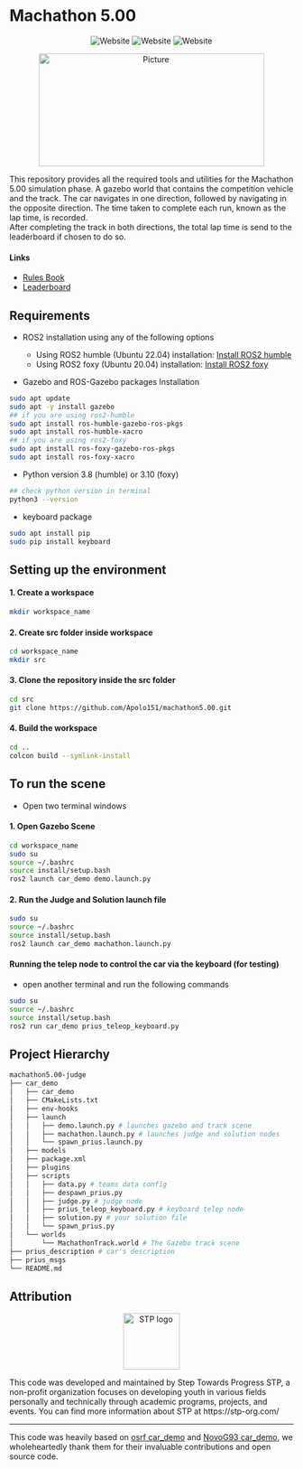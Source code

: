 # Machathon 5.00
<p align="center">
  <a style="text-decoration:none" >
    <img src="https://img.shields.io/badge/Code-Python-blue?logo=python" alt="Website" />
  </a>
  <a style="text-decoration:none" >
    <img src="https://img.shields.io/badge/Track Design-Blender-orange?logo=Blender" alt="Website" />
  </a>
  <a style="text-decoration:none" >
    <img src="https://img.shields.io/badge/Simulator-Gazebo-red" alt="Website" />
  </a>
</p>

<p align="center">
    <img src="https://github.com/Apolo151/machathon5.00/assets/110634473/90477a3a-5e30-4b0c-a62b-65722f0271ca"
      alt="Picture" 
        width="400" 
        height="200" 
        style="display: block; margin: 0 auto" 
     >
</p>

This repository provides all the required tools and utilities for the Machathon 5.00 simulation phase. A gazebo world that contains the competition vehicle and the track. The car navigates in one direction, followed by navigating in the opposite direction. The time taken to complete each run, known as the lap time, is recorded. <br> After completing the track in both directions, the total lap time is send to the leaderboard if chosen to do so.

#### Links
- [Rules Book](https://drive.google.com/file/d/1XvMcuaJ13R88KsatR51eGoJwgwkqPXrs/view?usp=sharing)
- [Leaderboard](https://stp-frontend-leaderboard.onrender.com/)

## Requirements
* ROS2 installation using any of the following options
  * Using ROS2 humble (Ubuntu 22.04) installation: [Install ROS2 humble](https://docs.ros.org/en/humble/Installation/Ubuntu-Install-Debians.html)
  * Using ROS2 foxy (Ubuntu 20.04) installation: [Install ROS2 foxy](https://docs.ros.org/en/foxy/Installation/Ubuntu-Install-Debians.html)


* Gazebo and ROS-Gazebo packages Installation
```bash
sudo apt update
sudo apt -y install gazebo
## if you are using ros2-humble
sudo apt install ros-humble-gazebo-ros-pkgs
sudo apt install ros-humble-xacro
## if you are using ros2-foxy
sudo apt install ros-foxy-gazebo-ros-pkgs
sudo apt install ros-foxy-xacro
```
* Python version 3.8 (humble) or 3.10 (foxy)
```bash
## check python version in terminal
python3 --version
```
* keyboard package
```bash
sudo apt install pip
sudo pip install keyboard
```
## Setting up the environment
#### 1. Create a workspace
 ```bash
mkdir workspace_name
```
#### 2. Create src folder inside workspace
 ```bash
cd workspace_name
mkdir src
```
#### 3. Clone the repository inside the src folder
 ```bash
cd src
git clone https://github.com/Apolo151/machathon5.00.git
```
#### 4. Build the workspace
```bash
cd ..
colcon build --symlink-install
```
## To run the scene
- Open two terminal windows
#### 1. Open Gazebo Scene
```bash
cd workspace_name
sudo su
source ~/.bashrc
source install/setup.bash
ros2 launch car_demo demo.launch.py
```
#### 2. Run the Judge and Solution launch file
```bash
sudo su
source ~/.bashrc
source install/setup.bash
ros2 launch car_demo machathon.launch.py
```
#### Running the telep node to control the car via the keyboard (for testing)
- open another terminal and run the following commands
 ```bash
sudo su
source ~/.bashrc
source install/setup.bash
ros2 run car_demo prius_teleop_keyboard.py
```

## Project Hierarchy

```bash
machathon5.00-judge
├── car_demo
│   ├── car_demo
│   ├── CMakeLists.txt
│   ├── env-hooks
│   ├── launch
│   │   ├── demo.launch.py # launches gazebo and track scene
│   │   ├── machathon.launch.py # launches judge and solution nodes
│   │   └── spawn_prius.launch.py
│   ├── models
│   ├── package.xml
│   ├── plugins
│   ├── scripts
│   │   ├── data.py # teams data config
│   │   ├── despawn_prius.py
│   │   ├── judge.py # judge node
│   │   ├── prius_teleop_keyboard.py # keyboard telep node
│   │   ├── solution.py # your solution file
│   │   └── spawn_prius.py
│   └── worlds
│       └── MachathonTrack.world # The Gazebo track scene
├── prius_description # car's description
├── prius_msgs
└── README.md

```

## Attribution
<p align="center">
  <img src="https://user-images.githubusercontent.com/59095993/218258481-82b37fcf-10ad-4a2f-99d0-555e5610b6f2.png" width=100 height=100 alt="STP logo">
</p>
This code was developed and maintained by Step Towards Progress STP, a non-profit organization focuses on developing youth in various fields personally and technically through academic programs, projects, and events. You can find more information about STP at https://stp-org.com/

----
This code was heavily based on [osrf car_demo](https://github.com/osrf/car_demo) and [NovoG93 car_demo](https://github.com/NovoG93/car_demo), we wholeheartedly thank them for their invaluable contributions and open source code.

